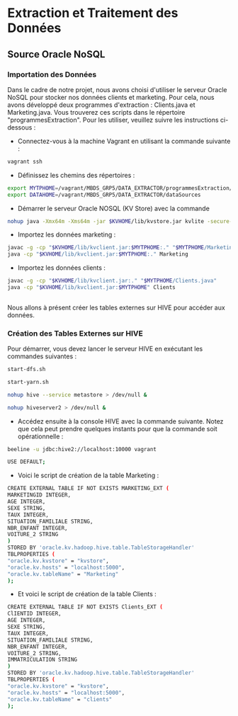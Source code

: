 # Extraction et Traitement des Données

## Source Oracle NoSQL

### Importation des Données
Dans le cadre de notre projet, nous avons choisi d'utiliser le serveur Oracle NoSQL pour stocker nos données clients et marketing. Pour cela, nous avons développé deux programmes d'extraction : Clients.java et Marketing.java. Vous trouverez ces scripts dans le répertoire "programmesExtraction". Pour les utiliser, veuillez suivre les instructions ci-dessous :
- Connectez-vous à la machine Vagrant en utilisant la commande suivante :
```bash 
vagrant ssh
```	
- Définissez les chemins des répertoires :
```bash 
export MYTPHOME=/vagrant/MBDS_GRP5/DATA_EXTRACTOR/programmesExtraction/
export DATAHOME=/vagrant/MBDS_GRP5/DATA_EXTRACTOR/dataSources
```	

- Démarrer le serveur Oracle NOSQL (KV Store) avec la commande 
```bash
nohup java -Xmx64m -Xms64m -jar $KVHOME/lib/kvstore.jar kvlite -secure-config disable -root $KVROOT &
```
- Importez les données marketing :
```bash
javac -g -cp "$KVHOME/lib/kvclient.jar:$MYTPHOME:." "$MYTPHOME/Marketing.java"
java -cp "$KVHOME/lib/kvclient.jar:$MYTPHOME:." Marketing

```
- Importez les données clients :
```bash
javac -g -cp "$KVHOME/lib/kvclient.jar:." "$MYTPHOME/Clients.java"
java -cp "$KVHOME/lib/kvclient.jar:$MYTPHOME" Clients
    
```
Nous allons à présent créer les tables externes sur HIVE pour accéder aux données.

### Création des Tables Externes sur HIVE
Pour démarrer, vous devez lancer le serveur HIVE en exécutant les commandes suivantes :
```bash
start-dfs.sh
```
```bash
start-yarn.sh
```
```bash
nohup hive --service metastore > /dev/null &
```
```bash
nohup hiveserver2 > /dev/null &
```
- Accédez ensuite à la console HIVE avec la commande suivante. Notez que cela peut prendre quelques instants pour que la commande soit opérationnelle :
```bash
beeline -u jdbc:hive2://localhost:10000 vagrant
```
```bash
USE DEFAULT;
```
- Voici le script de création de la table Marketing :

```bash
CREATE EXTERNAL TABLE IF NOT EXISTS MARKETING_EXT (
MARKETINGID INTEGER,
AGE INTEGER,
SEXE STRING,
TAUX INTEGER,
SITUATION_FAMILIALE STRING,
NBR_ENFANT INTEGER,
VOITURE_2 STRING
)
STORED BY 'oracle.kv.hadoop.hive.table.TableStorageHandler'
TBLPROPERTIES (
"oracle.kv.kvstore" = "kvstore",
"oracle.kv.hosts" = "localhost:5000",
"oracle.kv.tableName" = "Marketing"
);
```

- Et voici le script de création de la table Clients :

```bash
CREATE EXTERNAL TABLE IF NOT EXISTS Clients_EXT (
ClIENTID INTEGER,
AGE INTEGER,
SEXE STRING,
TAUX INTEGER,
SITUATION_FAMILIALE STRING,
NBR_ENFANT INTEGER,
VOITURE_2 STRING,
IMMATRICULATION STRING
)
STORED BY 'oracle.kv.hadoop.hive.table.TableStorageHandler'
TBLPROPERTIES (
"oracle.kv.kvstore" = "kvstore",
"oracle.kv.hosts" = "localhost:5000",
"oracle.kv.tableName" = "clients"
);
```

